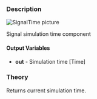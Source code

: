 ### Description
![SignalTime picture](SignalTime.svg)

Signal simulation time component

#### Output Variables
* **out** - Simulation time [Time]

### Theory
Returns current simulation time.
<!---EQUATION out(t) = t --->

